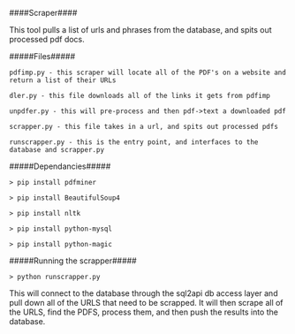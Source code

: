 ####Scraper####

This tool pulls a list of urls and phrases from the database, and spits out processed pdf docs.


#####Files#####


    pdfimp.py - this scraper will locate all of the PDF's on a website and return a list of their URLs

    dler.py - this file downloads all of the links it gets from pdfimp

    unpdfer.py - this will pre-process and then pdf->text a downloaded pdf

    scrapper.py - this file takes in a url, and spits out processed pdfs

    runscrapper.py - this is the entry point, and interfaces to the database and scrapper.py


#####Dependancies#####

    > pip install pdfminer
    
    > pip install BeautifulSoup4

    > pip install nltk

    > pip install python-mysql

    > pip install python-magic

#####Running the scrapper#####

    > python runscrapper.py
    
This will connect to the database through the sql2api db access layer and pull down all of the URLS that
need to be scrapped.  It will then scrape all of the URLS, find the PDFS, process them, and then push the
results into the database.
    
